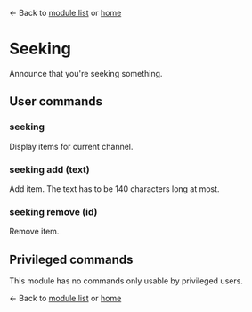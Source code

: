 ← Back to [module list](index.md) or [home](../index.md)

# Seeking

Announce that you're seeking something.

## User commands

### seeking

Display items for current channel.

### seeking add (text)

Add item. The text has to be 140 characters long at most.

### seeking remove (id)

Remove item.

## Privileged commands

This module has no commands only usable by privileged users.


← Back to [module list](index.md) or [home](../index.md)
